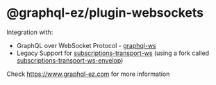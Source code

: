 # @graphql-ez/plugin-websockets

Integration with:

- GraphQL over WebSocket Protocol - [graphql-ws](https://github.com/enisdenjo/graphql-ws)
- Legacy Support for [subscriptions-transport-ws](https://github.com/apollographql/subscriptions-transport-ws) (using a fork called [subscriptions-transport-ws-envelop](https://www.npmjs.com/package/subscriptions-transport-ws-envelop))

Check https://www.graphql-ez.com for more information

